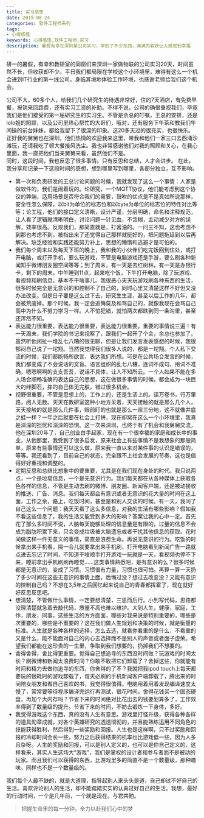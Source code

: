 ```yaml
---
title: 实习感想
date: 2015-08-24
categories: 软件工程师系列
tags: 
- 心得感悟
keywords: 心得感悟,软件工程师,实习
description: 暑假有幸在深圳某公司实习，学到了不少东西，满满的收获让人感觉到幸福
---
```


研一的暑假，有幸和教研室的同窗们来深圳一家做物联的公司实习20天，时间虽然不长，但收获却不少。平日我们都局限在学校这个小环境里，难得有这么一个机会进到IT行业的第一线公司，身临其境地体验工作环境，也感谢老师给我们这个机会。

公司不大，60多个人，给我们几个研究生的待遇非常好，住的7天酒店，有免费早餐，报销来回路费，还有实习工资的补助。不得不说，公司的确很重视我们，毕竟我们是他们接受的第一届研究生的实习生。不管是余总的叮嘱，王总的安排，还是lolo姐的照顾，以及公司里热心帮忙的大哥们，哦对，还有服务下午茶和教我们午间操的前台妹妹，都给我留下了很深的印象。这20多天过的很充实，也很快乐。   
正好我的舅舅也在深圳，他们热情的欢迎我来这里，带我和他们一家三口去西涌沙滩玩，还请我吃了顿大餐接风洗尘。我也非常感谢他们对我的照顾和关心，在我心里面，我一直把他们当亲舅舅来看，虽然他们不是。   
同时，这段时间，我也反思了很多事情。只有反思和总结，人才会进步。
在此，我分享和记录一下这段时间的感想，想到哪里写到哪里，各部分独立，互不影响。

 - 第一次和负责研发的王总讨论问题的时候，我就发现了这么一个事情：人家是做软件的，我们是闹着玩的。论研究，一个MQTT协议，他们能考虑到这个协议的弊端，适用场景是否符合我们的需要，鼓吹的优点是不是真如所说那样，安全性怎么保障，以bit为单位的标志位和以byte为单位的标志位的特性对比等等；论工程，他们的接口定义清晰，设计严谨，分层明确，命名和注释规范，让人看了逻辑就清晰明白，讨论问题一针见血，不含糊，主动减少对方的误解，效率很高。反观我们，那简直就是，打酱油的。一问三不知，这也考虑不到那也考虑不到，被指出来了还觉得自己那样就挺好的，把问题拖延到以后再解决。缺乏经验和实践还能努力补上，思想的懒惰和逃避才是可怕的。
 - 我们每个周末以及每天下班的晚上，我和我的小伙伴们吃完饭回到住处，或打开电脑，或打开手机，要么玩游戏，不管是电脑游戏还是手游，要么刷各种新闻知乎微博朋友圈空间等等；到了周末，有一天是去红树林，有一天是办银行卡，剩下的周末，中午睡到11点，起来吃个饭，下午打开电脑，除了玩游戏、看视频和刷信息，基本不干啥事儿。我很恶心天天玩游戏刷各种东西的生活，很多时候完全是无意识的和控制不了自己的，同时心里又清楚这样不好但又没办法改变。但是日子要是这么过下去，研究生生涯，甚至以后工作的几年，都会被荒废掉。那个时候，我一定会追悔莫及和骂自己的，就像我现在会骂自己高中为什么不努力学习一样。人不怕犯错，就怕两次都跌到同一条沟里，甚至还浑然不知。
 - 表达能力很重要，表达能力很重要，表达能力很重要。重要的事情说三遍！有一天周末，我们学院的书记来视察了，跟我们一起开了个会，余总也参加了。虽然听他闲扯一堆乱七八糟的很无聊，但是让我们发言发表感想的时候，我很郁闷自己说了一坨翔。当然我觉得我们很多人说的，都是一坨翔。个人私下交流的时候，我们都能畅所欲言，表达我们所想。可是在公共场合发言的时候，我们都变成了不会说话的文盲。语言组织的乱七八糟，连词不成句，用词不准确，嗯嗯啊啊的支支吾吾，说话不具体，让人不知所云。一个人如果不能在多人场合顺畅准确的表达自己的思想，这在做很多事情的时候，都会成为一块巨大的绊脚石，摔的自己体无完肤，错过很多机会。
 - 视野很重要，不管是思想上的，工作上的，还是生活上的。读万卷书，行万里路，阅人无数。天天在教研室这种小地方呆着，天天接触的就是那么几个人，天天接触的就是那么几件事，眼前盯的也就是那么一亩三分地，这不就像井底之蛙一样？一年之后就要在社会上打拼，现在却窝在这么一个小环境里，我真是深深的担忧和深深的恐惧。这一次来深圳，也终于有了机会和我舅舅交流，他在深圳20年了，自己创业白手起家，现在有一个很幸福的家庭和成长中的事业，从他那里，我受到了很多启发，原来社会上有些事情不是我想象的那般简单，原来有些事情还可以这么做，原来我一直以来对某件事的认识是错误的，等等。我还看到了，目前自己的状态，完全跟不上社会发展的节奏，这也是值得好好重视和调整的。
 - 定期反思和总结比想象中的要重要，尤其是在我们现在身处的时代。我只说两点，一个是垃圾信息，一个是无意识行为。我们每天都在从各种媒体上获取各色各样的信息，不管是主动去刷的微博、朋友圈、新闻客户端，还是被动接收的推送、广告、消息。我们每天都会有意识或者无意识的花大量的时间在这上面，工作之余，路上，吃饭时间，甚至是和别人交谈的时候。有一天，我问了自己这么一个问题：我天天看了这么多信息，对我的生活有哪些影响？假如我不看这些信息了，我的生活又能受到多大的影响？答案让我的心中一定。首先花了那么多时间不说，人脑每天能够处理的信息量是有限的，过量的信息不会成为脂肪积累下来，只会变成垃圾被大脑遗忘或者干扰其他信息的获取。花时间做这样一件无意义的事情，简直是浪费生命。再说无意识的行为。吃饭的时候拿出来手机看，隔一会儿就要拿出来手机刷，打开电脑看到新闻广告一路就点进去忘记了时间，不知道干啥顺手打开游戏一玩就是一天，看视频也停不下来，睡前拿出手机刷刷再睡觉……这类事情熟悉吧，是有意识的么？很多时候都是无意识的，变成了习惯。习惯很有力量，习惯也很可怕。再算一算一天扔了多少时间在这些无意识的事情上面，后悔过没？想过去改变没？又能有意识的控制自己吗？不想在3,5年之后回忆起来说自己的青春都挥霍了，现在就好好反思反思吧。
 - 想清楚，不管做什么事情，一定要想清楚，三思而后行。小到写代码，思路都没理清楚就急着去敲代码，质量不高也难以维护。大到人生，健康，家庭，工作，朋友，同事，这些生活的方方面面，哪些对我来说是特别重要的，哪些是次重要的，哪些是不重要的？这在我们做人生规划和决策的时候，就是衡量的标准。人生就是各种各样的选择，怎么去选，就看你看重的是什么，不看重的又是什么，能不能面对自己的内心去选择而不是别人的声音或者面子虚荣。希望我们都能在这珍贵的一生里，争取到我们想要的，扔掉我们不想要的。
 - 舍得舍得，舍比得更重要。觉得自己想追寻的东西没时间做？玩游戏的时间太长？刷微博和新闻太浪费时间？你敢不敢把它们卸载了？舍掉这些，你就能有时间和精力去做你追寻的东西，你舍得的了不？我就把我ipod touch上每天都要玩的很耗时的游戏卸载了，每天必刷的手机新闻客户端卸载了，腾出来的时间陪女朋友和看自己喜欢的书，我觉得很值得。电脑用着用着发现编译速度太慢了，常常要等待程序编译完运行再测试，很花时间。舍得花钱买一个固态硬盘，再加个大内存吗？节省下来的时间绝对比花出去的钱要划算多了，工作效率得到了数量级的提升。节省下来的时间，不妨去锻炼一下身体，多好。
 - 我觉得游戏这个东西，真的没有人生有意思。游戏里打怪升级，获得各种各样的道具勋章成就，对各个英雄研究的透透彻彻的，并且能熟练运用不同角色的技能获得胜利，然后得到一些奖励和回报。人生也是这样啊，只不过奖励和回报的冷却时间会长一些，努力之后获得结果的机率也比游戏低一些，因为人多且杂呀。人生的奖励和回报，可以是别人定义的，也可以是你自己定义的，这样看来，其实人生这场大“游戏”，我们是掌权的设计者和参与者而不是被动的玩家。而且我们可以获得的东西，比游戏里多的简直不是一个数量级，那种趣味，同样也不是一个数量级的。
   
我们每个人最不缺的，就是大道理，指导起别人来头头是道，自己却过不好自己的生活。喜欢评论别人的生活，却不能踏踏实实的认真过好自己的生活。我想，最好的行动时间，一个是几年前，一个就是现在。与君共勉。   

> 把握生命里的每一分钟，全力以赴我们心中的梦
